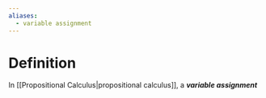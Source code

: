 ```yaml
---
aliases:
  - variable assignment
---
```

# Definition
In [[Propositional Calculus|propositional calculus]], a ___variable assignment___ 